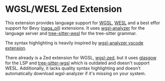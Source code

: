 # WGSL/WESL Zed Extension
This extension provides language support for [WGSL](https://gpuweb.github.io/gpuweb/wgsl/), [WESL](https://github.com/wgsl-tooling-wg/wesl-spec) and a best effor support for Bevy ([naga_oil](https://github.com/bevyengine/naga_oil)) extensions.
It uses [wgsl-analyzer](https://github.com/wgsl-analyzer/wgsl-analyzer) for the language server and [tree-sitter-wesl](https://github.com/wgsl-tooling-wg/tree-sitter-wesl) for the tree-sitter grammar.

The syntax highlighting is heavily inspired by [wgsl-analyzer vscode extension](https://github.com/wgsl-analyzer/wgsl-analyzer/blob/main/editors/code/syntaxes/wgsl.tmLanguage.json).

There already is a Zed extension for WGSL, [wgsl-zed](https://github.com/luan/zed-wgsl), but it uses [glasgow](https://github.com/nolanderc/glasgow) for the LSP and [tree-sitter-wgsl](https://github.com/szebniok/tree-sitter-wgsl) which is outdated and doesn't support WESL.
Additionally, it lacks quality syntax highlighting and doesn't automatically download wgsl-analyzer if it's missing on your system.
